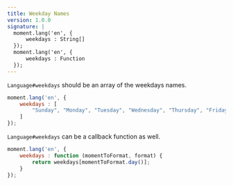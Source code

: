 ```yaml
---
title: Weekday Names
version: 1.0.0
signature: |
  moment.lang('en', {
      weekdays : String[]
  });
  moment.lang('en', {
      weekdays : Function
  });
---
```



`Language#weekdays` should be an array of the weekdays names.

```javascript
moment.lang('en', {
    weekdays : [
        "Sunday", "Monday", "Tuesday", "Wednesday", "Thursday", "Friday", "Saturday"
    ]
});
```

`Language#weekdays` can be a callback function as well.

```javascript
moment.lang('en', {
    weekdays : function (momentToFormat, format) {
        return weekdays[momentToFormat.day()];
    }
});
```
